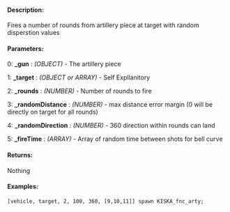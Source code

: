 #### Description:
Fires a number of rounds from artillery piece at target with random disperstion values

#### Parameters:
0: **_gun** : *(OBJECT)* - The artillery piece

1: **_target** : *(OBJECT or ARRAY)* - Self Expllanitory

2: **_rounds** : *(NUMBER)* - Number of rounds to fire

3: **_randomDistance** : *(NUMBER)* - max distance error margin (0 will be directly on target for all rounds)

4: **_randomDirection** : *(NUMBER)* - 360 direction within rounds can land

5: **_fireTime** : *(ARRAY)* - Array of random time between shots for bell curve

#### Returns:
Nothing

#### Examples:
```sqf
[vehicle, target, 2, 100, 360, [9,10,11]] spawn KISKA_fnc_arty;
```

